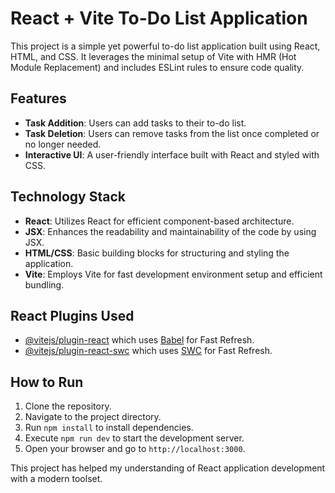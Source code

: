 # React + Vite To-Do List Application

This project is a simple yet powerful to-do list application built using React, HTML, and CSS. It leverages the minimal setup of Vite with HMR (Hot Module Replacement) and includes ESLint rules to ensure code quality.

## Features
- **Task Addition**: Users can add tasks to their to-do list.
- **Task Deletion**: Users can remove tasks from the list once completed or no longer needed.
- **Interactive UI**: A user-friendly interface built with React and styled with CSS.

## Technology Stack
- **React**: Utilizes React for efficient component-based architecture.
- **JSX**: Enhances the readability and maintainability of the code by using JSX.
- **HTML/CSS**: Basic building blocks for structuring and styling the application.
- **Vite**: Employs Vite for fast development environment setup and efficient bundling.

## React Plugins Used
- [@vitejs/plugin-react](https://github.com/vitejs/vite-plugin-react/blob/main/packages/plugin-react/README.md) which uses [Babel](https://babeljs.io/) for Fast Refresh.
- [@vitejs/plugin-react-swc](https://github.com/vitejs/vite-plugin-react-swc) which uses [SWC](https://swc.rs/) for Fast Refresh.

## How to Run
1. Clone the repository.
2. Navigate to the project directory.
3. Run `npm install` to install dependencies.
4. Execute `npm run dev` to start the development server.
5. Open your browser and go to `http://localhost:3000`.

This project has helped my understanding of React application development with a modern toolset.
